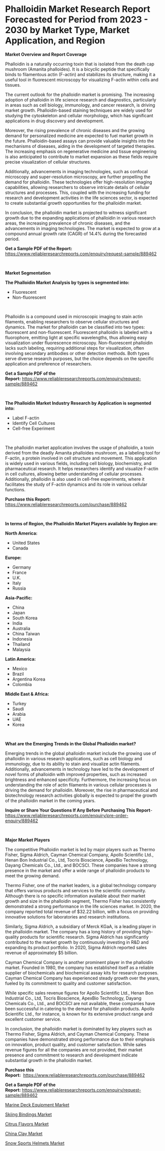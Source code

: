 <p><h1>Phalloidin Market Research Report Forecasted for Period from 2023 -  2030 by Market Type, Market Application, and Region</h1></p><p><strong>Market Overview and Report Coverage</strong></p>
<p><p>Phalloidin is a naturally occurring toxin that is isolated from the death cap mushroom (Amanita phalloides). It is a bicyclic peptide that specifically binds to filamentous actin (F-actin) and stabilizes its structure, making it a useful tool in fluorescent microscopy for visualizing F-actin within cells and tissues.</p><p>The current outlook for the phalloidin market is promising. The increasing adoption of phalloidin in life science research and diagnostics, particularly in areas such as cell biology, immunology, and cancer research, is driving market growth. Phalloidin-based staining techniques are widely used for studying the cytoskeleton and cellular morphology, which has significant applications in drug discovery and development.</p><p>Moreover, the rising prevalence of chronic diseases and the growing demand for personalized medicine are expected to fuel market growth in the future. Phalloidin-based assays can provide valuable insights into the mechanisms of diseases, aiding in the development of targeted therapies. The increasing emphasis on regenerative medicine and tissue engineering is also anticipated to contribute to market expansion as these fields require precise visualization of cellular structures.</p><p>Additionally, advancements in imaging technologies, such as confocal microscopy and super-resolution microscopy, are further propelling the demand for phalloidin. These technologies offer high-resolution imaging capabilities, allowing researchers to observe intricate details of cellular structures and processes. This, coupled with the increasing funding for research and development activities in the life sciences sector, is expected to create substantial growth opportunities for the phalloidin market.</p><p>In conclusion, the phalloidin market is projected to witness significant growth due to the expanding applications of phalloidin in various research areas, the increasing prevalence of chronic diseases, and the advancements in imaging technologies. The market is expected to grow at a compound annual growth rate (CAGR) of 14.4% during the forecasted period.</p></p>
<p><strong>Get a Sample PDF of the Report:</strong> <a href="https://www.reliableresearchreports.com/enquiry/request-sample/889462">https://www.reliableresearchreports.com/enquiry/request-sample/889462</a></p>
<p>&nbsp;</p>
<p><strong>Market Segmentation</strong></p>
<p><strong>The Phalloidin Market Analysis by types is segmented into:</strong></p>
<p><ul><li>Fluorescent</li><li>Non-fluorescent</li></ul></p>
<p>&nbsp;</p>
<p><p>Phalloidin is a compound used in microscopic imaging to stain actin filaments, enabling researchers to observe cellular structures and dynamics. The market for phalloidin can be classified into two types: fluorescent and non-fluorescent. Fluorescent phalloidin is labeled with a fluorophore, emitting light at specific wavelengths, thus allowing easy visualization under fluorescence microscopy. Non-fluorescent phalloidin lacks such labeling, requiring additional steps for visualization, often involving secondary antibodies or other detection methods. Both types serve diverse research purposes, but the choice depends on the specific application and preference of researchers.</p></p>
<p><strong>Get a Sample PDF of the Report:</strong>&nbsp;<a href="https://www.reliableresearchreports.com/enquiry/request-sample/889462">https://www.reliableresearchreports.com/enquiry/request-sample/889462</a></p>
<p>&nbsp;</p>
<p><strong>The Phalloidin Market Industry Research by Application is segmented into:</strong></p>
<p><ul><li>Label F-actin</li><li>Identify Cell Cultures</li><li>Cell-free Experiment</li></ul></p>
<p>&nbsp;</p>
<p><p>The phalloidin market application involves the usage of phalloidin, a toxin derived from the deadly Amanita phalloides mushroom, as a labeling tool for F-actin, a protein involved in cell structure and movement. This application is widely used in various fields, including cell biology, biochemistry, and pharmaceutical research. It helps researchers identify and visualize F-actin in cell cultures, allowing better understanding of cellular processes. Additionally, phalloidin is also used in cell-free experiments, where it facilitates the study of F-actin dynamics and its role in various cellular functions.</p></p>
<p><strong>Purchase this Report:</strong>&nbsp; <a href="https://www.reliableresearchreports.com/purchase/889462">https://www.reliableresearchreports.com/purchase/889462</a></p>
<p>&nbsp;</p>
<p><strong>In terms of Region, the Phalloidin Market Players available by Region are:</strong></p>
<p>
    <p> <strong> North America: </strong>
        <ul>
            <li>United States</li>
            <li>Canada</li>
        </ul>
        </p> 
    <p> <strong> Europe: </strong>
        <ul>
            <li>Germany</li>
            <li>France</li>
            <li>U.K.</li>
            <li>Italy</li>
            <li>Russia</li>
        </ul>
        </p> 
    <p> <strong> Asia-Pacific: </strong>
        <ul>
            <li>China</li>
            <li>Japan</li>
            <li>South Korea</li>
            <li>India</li>
            <li>Australia</li>
            <li>China Taiwan</li>
            <li>Indonesia</li>
            <li>Thailand</li>
            <li>Malaysia</li>
        </ul>
        </p> 
    <p> <strong> Latin America: </strong>
        <ul>
            <li>Mexico</li>
            <li>Brazil</li>
            <li>Argentina Korea</li>
            <li>Colombia</li>
        </ul>
        </p> 
    <p> <strong> Middle East & Africa: </strong>
        <ul>
            <li>Turkey</li>
            <li>Saudi</li>
            <li>Arabia</li>
            <li>UAE</li>
            <li>Korea</li>
        </ul>
    </p>
    </p>
<p>&nbsp;</p>
<p><strong>What are the Emerging Trends in the Global Phalloidin market?</strong></p>
<p><p>Emerging trends in the global phalloidin market include the growing use of phalloidin in various research applications, such as cell biology and immunology, due to its ability to stain and visualize actin filaments. Additionally, advancements in technology have led to the development of novel forms of phalloidin with improved properties, such as increased brightness and enhanced specificity. Furthermore, the increasing focus on understanding the role of actin filaments in various cellular processes is driving the demand for phalloidin. Moreover, the rise in pharmaceutical and biotechnology research activities globally is expected to propel the growth of the phalloidin market in the coming years.</p></p>
<p><strong>Inquire or Share Your Questions If Any Before Purchasing This Report</strong>- <a href="https://www.reliableresearchreports.com/enquiry/pre-order-enquiry/889462">https://www.reliableresearchreports.com/enquiry/pre-order-enquiry/889462</a></p>
<p>&nbsp;</p>
<p><strong>Major Market Players</strong></p>
<p><p>The competitive Phalloidin market is led by major players such as Thermo Fisher, Sigma Aldrich, Cayman Chemical Company, Apollo Scientific Ltd., Henan Bon Industrial Co., Ltd, Tocris Bioscience, ApexBio Technology, Dayang Chemicals Co., Ltd., and BOCSCI. These companies have a strong presence in the market and offer a wide range of phalloidin products to meet the growing demand.</p><p>Thermo Fisher, one of the market leaders, is a global technology company that offers various products and services to the scientific community. Although there is no specific information available about their market growth and size in the phalloidin segment, Thermo Fisher has consistently demonstrated a strong performance in the life sciences market. In 2020, the company reported total revenue of $32.22 billion, with a focus on providing innovative solutions for laboratories and research institutions.</p><p>Similarly, Sigma Aldrich, a subsidiary of Merck KGaA, is a leading player in the phalloidin market. The company has a long history of providing high-quality products for scientific research. Sigma Aldrich has significantly contributed to the market growth by continuously investing in R&D and expanding its product portfolio. In 2020, Sigma Aldrich reported sales revenue of approximately $5 billion.</p><p>Cayman Chemical Company is another prominent player in the phalloidin market. Founded in 1980, the company has established itself as a reliable supplier of biochemicals and biochemical assay kits for research purposes. Cayman Chemical Company has experienced steady growth over the years, fueled by its commitment to quality and customer satisfaction.</p><p>While specific sales revenue figures for Apollo Scientific Ltd., Henan Bon Industrial Co., Ltd, Tocris Bioscience, ApexBio Technology, Dayang Chemicals Co., Ltd., and BOCSCI are not available, these companies have been successful in catering to the demand for phalloidin products. Apollo Scientific Ltd., for instance, is known for its extensive product range and excellent customer service.</p><p>In conclusion, the phalloidin market is dominated by key players such as Thermo Fisher, Sigma Aldrich, and Cayman Chemical Company. These companies have demonstrated strong performance due to their emphasis on innovation, product quality, and customer satisfaction. While sales revenue figures for all the companies are not provided, their market presence and commitment to research and development indicate substantial growth in the phalloidin market.</p></p>
<p><strong>Purchase this Report:</strong>&nbsp;&nbsp;<a href="https://www.reliableresearchreports.com/purchase/889462">https://www.reliableresearchreports.com/purchase/889462</a></p>
<p></p>
<p><strong>Get a Sample PDF of the Report:</strong>&nbsp;<a href="https://www.reliableresearchreports.com/enquiry/request-sample/889462">https://www.reliableresearchreports.com/enquiry/request-sample/889462</a></p>
<p><p><a href="https://medium.com/@rosejohnson762014/marine-deck-equipment-market-size-and-market-trends-complete-industry-overview-2023-to-2030-1810fd44c02c">Marine Deck Equipment Market</a></p><p><a href="https://medium.com/@zoeyleannon2023/skiing-bindings-market-trends-forecast-and-competitive-analysis-to-2030-8e44f804bdfb">Skiing Bindings Market</a></p><p><a href="https://github.com/Chiragrp25/Market-Research-Report-List-1/blob/main/citrus-flavors-market.md">Citrus Flavors Market</a></p><p><a href="https://github.com/santosh758595/Market-Research-Report-List-1/blob/main/china-clay-market.md">China Clay Market</a></p><p><a href="https://medium.com/@myrticecole/snow-sports-helmets-market-trends-and-market-analysis-forecasted-for-period-2023-2030-11e9eedd60e0">Snow Sports Helmets Market</a></p></p>
